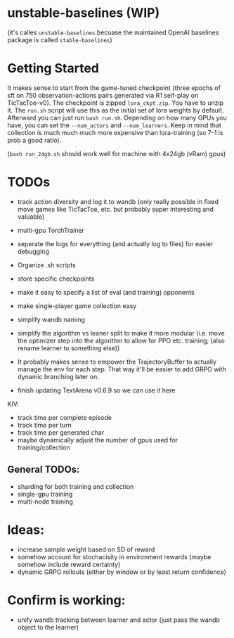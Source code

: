 # unstable-baselines (WIP)
(it's calles `unstable-baselines` becuase the maintained OpenAI baselines package is called `stable-baselines`)


# Getting Started
It makes sense to start from the game-tuned checkpoint (three epochs of sft on 750 observation-actions pairs generated via R1 self-play on TicTacToe-v0). 
The checkpoint is zipped `lora_ckpt.zip`. You have to unzip it. The `run.sh` script will use this as the initial set of lora weights by default. 
Afterward you can just run `bash run.sh`. Depending on how many GPUs you have, you can set the `--num_actors` and `--num_learners`. Keep in mind that collection is much much much more expensive than lora-training (so 7-1 is prob a good ratio).

(`bash run_24gb.sh` should work well for machine with 4x24gb (vRam) gpus)


# TODOs
- track action diversity and log it to wandb (only really possible in fixed move games like TicTacToe, etc. but probably super interesting and valuable)
- multi-gpu TorchTrainer
- seperate the logs for everything (and actually log to files) for easier debugging
- Organize .sh scripts

- store specific checkpoints

- make it easy to specify a list of eval (and training) opponents
- make single-player game collection easy
- simplify wandb naming

- simplify the algorithm vs leaner split to make it more modular (i.e. move the optimizer step into the algorithm to allow for PPO etc. training; (also rename learner to something else))
- It probably makes sense to empower the TrajectoryBuffer to actually manage the env for each step. That way it'll be easier to add GRPO with dynamic branching later on.

- finish updating TextArena v0.6.9 so we can use it here


KIV:
- track time per complete episode
- track time per turn
- track time per generated char
- maybe dynamically adjust the number of gpus used for training/collection


## General TODOs:
- sharding for both training and collection
- single-gpu training
- multi-node training


# Ideas:
- increase sample weight based on SD of reward 
- somehow account for stochacisity in environment rewards (maybe somehow include reward certainty)
- dynamic GRPO rollouts (either by window or by least return confidence)




# Confirm is working:
- unify wandb tracking between learner and actor (just pass the wandb object to the learner)